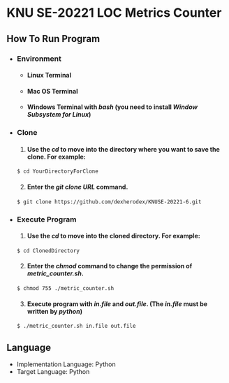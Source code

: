 KNU SE-20221 LOC Metrics Counter
==================================

How To Run Program
---------------------
* ### Environment
  + #### Linux Terminal
  + #### Mac OS Terminal
  + #### Windows Terminal with ***bash*** (you need to install ***Window Subsystem for Linux***)
* ### Clone
    1. #### Use the ***cd*** to move into the directory where you want to save the clone. For example:
      $ cd YourDirectoryForClone
    2. #### Enter the ***git clone URL*** command.
      $ git clone https://github.com/dexherodex/KNUSE-20221-6.git

* ### Execute Program
    1. #### Use the ***cd*** to move into the cloned directory. For example:
      $ cd ClonedDirectory
    2. #### Enter the ***chmod*** command to change the permission of ***metric_counter.sh***.
      $ chmod 755 ./metric_counter.sh
    3. #### Execute program with ***in.file*** and ***out.file***. (The ***in.file*** must be written by ***python***)
      $ ./metric_counter.sh in.file out.file

Language
--------
+ Implementation Language: Python
+ Target Language:   Python
